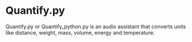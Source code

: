 # Quantify.py
Quantify.py or Quantify_python.py is an audio assistant that converts units like distance, weight, mass, volume, energy and temperature.
